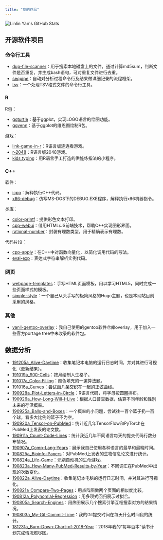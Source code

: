 ```yaml
---
title: "我的作品"
---
```


![Linlin Yan's GitHub Stats](https://github-readme-stats.vercel.app/api?username=yanlinlin82&show_icons=true)

## 开源软件项目

### 命令行工具

* [dup-file-scanner](https://github.com/yanlinlin82/dup-file-scanner)：用于搜索本地磁盘上的文件，通过计算md5sum，判断文件是否重复，并生成bash语句，可对重复文件进行去重。
* [seqpipe](https://github.com/yanlinlin82/seqpipe)：自动对分析过程命令行及结果做详细记录的流程框架。
* [tsv](https://github.com/yanlinlin82/tsv)：一个处理TSV格式文件的命令行工具。

### R

R包：

* [ggturtle](https://github.com/yanlinlin82/ggturtle)：基于ggplot，实现LOGO语言的绘图功能。
* [ggvenn](https://github.com/yanlinlin82/ggvenn)：基于ggplot的维恩图绘制R包。

游戏：

* [link-game-in-r](https://github.com/yanlinlin82/link-game-in-r)：R语言版连连看游戏。
* [r-2048](https://github.com/yanlinlin82/r-2048)：R语言版2048游戏。
* [kids.typing](https://github.com/yanlinlin82/kids.typing)：用R语言手工打造的供娃练指法的小程序。

### C++

软件：

* [icpp](https://github.com/yanlinlin82/icpp)：解释执行C++代码。
* [x86-debug](https://github.com/yanlinlin82/x86-debug)：仿写MS-DOS下的DEBUG.EXE程序，解释执行x86机器指令。

类库：

* [color-printf](https://github.com/yanlinlin82/color-printf)：提供彩色文本打印。
* [cpp-webui](https://github.com/yanlinlin82/cpp-webui)：借用HTML/JS前端技术，帮助C++实现图形界面。
* [rational-number](https://github.com/yanlinlin82/rational-number)：封装有理数类型，用于精确表示有理数。

代码片段：

* [cpp-apply](https://github.com/yanlinlin82/cpp-apply)：在C++中对函数向量化，以简化调用代码的写法。
* [eval-exp](https://github.com/yanlinlin82/eval-exp)：表达式字符串解析实例代码。

### 网页

* [webpage-templates](https://github.com/yanlinlin82/webpage-templates)：手写HTML页面模板，用以学习HTML5，同时完成一些页面样式的模板。
* [simple-style](https://github.com/yanlinlin82/simple-style)：一个自己从头手写的极简风格的Hugo主题，也是本网站目前采用的风格。

### 其他

* [yanll-gentoo-overlay](https://github.com/yanlinlin82/yanll-gentoo-overlay)：我自己使用的gentoo软件仓库overlay，用于加入一些官方portage tree中未收录的软件包。

## 数据分析

* [191205a\_Alive-Daytime](https://github.com/yanlinlin82/191205a_Alive-Daytime)：收集笔记本电脑的运行日志时间，并对其进行可视化（更新结果）。
* [191019a\_900-Cells](https://github.com/yanlinlin82/191019a_900-Cells)：按月绘制人生格子。
* [191017a\_Color-Filling](https://github.com/yanlinlin82/191017a_Color-Filling)：颜色填充的一道算法题。
* [191016a\_Curves](https://github.com/yanlinlin82/191016a_Curves)：尝试画几条交织在一起的正弦曲线。
* [190928a\_Plot-Letters-in-Circle](https://github.com/yanlinlin82/190928a_Plot-Letters-in-Circle)：R语言代码，将字母按圆圈排布。
* [190926a\_How-Long-Will-I-Live](https://github.com/yanlinlin82/190926a_How-Long-Will-I-Live)：根据人口普查数据，估算不同年龄和性别未来的存活概率。
* [190925a\_Balls-and-Boxes](https://github.com/yanlinlin82/190925a_Balls-and-Boxes)：一个概率的小问题，尝试往一百个篮子扔一百个球，看多大比例的篮子不为空。
* [190920a\_Tensor-on-PubMed](https://github.com/yanlinlin82/190920a_Tensor-on-PubMed)：统计近几年TensorFlow和PyTorch在PubMed上发表的论文数。
* [190911a\_Count-Code-Lines](https://github.com/yanlinlin82/190911a_Count-Code-Lines)：统计我近几年不同语言每天的提交代码行数分布情况。
* [190907a\_Comp-Lang-Years](https://github.com/yanlinlin82/190907a_Comp-Lang-Years)：展示我自己使用各种语言的最早和最晚时间。
* [190825a\_Bioinfo-Papers](https://github.com/yanlinlin82/190825a_Bioinfo-Papers)：对PubMed上发表的生物信息论文进行统计。
* [190824a\_Life-Game](https://github.com/yanlinlin82/190824a_Life-Game)：元胞自动机的生命游戏。
* [190823a\_How-Many-PubMed-Results-by-Year](https://github.com/yanlinlin82/190823a_How-Many-PubMed-Results-by-Year)：不同词汇在PubMed中出现的次数变化。
* [190822a\_Alive-Daytime](https://github.com/yanlinlin82/190822a_Alive-Daytime)：收集笔记本电脑的运行日志时间，并对其进行可视化。
* [190821a\_Compare-Two-Pages](https://github.com/yanlinlin82/190821a_Compare-Two-Pages)：用点阵图做两个页面的相似度比较。
* [190812a\_Polynomial-Regression](https://github.com/yanlinlin82/190812a_Polynomial-Regression)：用多项式回归展示过拟合。
* [190805a\_Search-Engines](https://github.com/yanlinlin82/190805a_Search-Engines)：用热图展示几个搜索引擎互相搜索对方的结果情况。
* [190803a\_My-Git-Commit-Time](https://github.com/yanlinlin82/190803a_My-Git-Commit-Time)：我的Git提交时间在每天什么时间段的统计。
* [181231a\_Burn-Down-Chart-of-2018-Year](https://github.com/yanlinlin82/181231a_Burn-Down-Chart-of-2018-Year)：2018年我的“每年百本”读书计划完成情况燃尽图。
